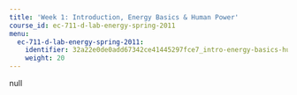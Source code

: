 ```yaml
---
title: 'Week 1: Introduction, Energy Basics & Human Power'
course_id: ec-711-d-lab-energy-spring-2011
menu:
  ec-711-d-lab-energy-spring-2011:
    identifier: 32a22e0de0add67342ce41445297fce7_intro-energy-basics-human-power
    weight: 20
---
```

null